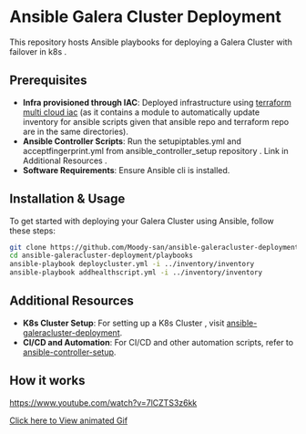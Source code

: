 # Ansible Galera Cluster Deployment

This repository hosts Ansible playbooks for deploying a Galera Cluster with failover in k8s .
## Prerequisites

- **Infra provisioned through IAC**: Deployed infrastructure using [terraform multi cloud iac](https://github.com/Moody-san/terraform-multicloud-infra) (as it contains a module to automatically update inventory for ansible scripts given that ansible repo and terraform repo are in the same directories). 
- **Ansible Controller Scripts**: Run the setupiptables.yml and acceptfingerprint.yml from ansible_controller_setup repository . Link in Additional Resources .
- **Software Requirements**: Ensure Ansible cli is installed.

## Installation & Usage

To get started with deploying your Galera Cluster using Ansible, follow these steps:

```bash
git clone https://github.com/Moody-san/ansible-galeracluster-deployment.git
cd ansible-galeracluster-deployment/playbooks
ansible-playbook deploycluster.yml -i ../inventory/inventory
ansible-playbook addhealthscript.yml -i ../inventory/inventory
```

## Additional Resources
- **K8s Cluster Setup**: For setting up a K8s Cluster , visit [ansible-galeracluster-deployment](https://github.com/Moody-san/ansible-k8s-deployment).
- **CI/CD and Automation**: For CI/CD and other automation scripts, refer to [ansible-controller-setup](https://github.com/Moody-san/ansible-controller-setup).

## How it works


https://www.youtube.com/watch?v=7lCZTS3z6kk


[Click here to View animated Gif](https://github.com/Moody-san/ansible-galeracluster-deployment/assets/87976665/b90c9a5e-b5aa-4888-9376-ba894904d8b0)

